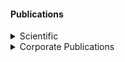 #### Publications

<details>
<summary> Scientific </summary>

2019

<p>Legally required fiscal records from Brazilian states and municipalities: published files from 1998 to 2014
<a href="https://dataverse.harvard.edu/dataset.xhtml?persistentId=doi:10.7910/DVN/DPWL7H">Harvard Dataverse</a></p>

2016
<p>Is the public sector of your country a diffusion borrower? Empirical evidence from Brazil<a href="https://journals.plos.org/plosone/article?id=10.1371/journal.pone.0185257"> PlosOne</a></p>

2014
<p> 1. Analytic hierarchy process to tune cost functions in optimal control problems <a href="http://www.bdita.bibl.ita.br/tesesdigitais/lista_resumo.php?num_tese=67327">ITA</a></p>

<p> 2. System Dynamics, Optimal Control and Analytic Hierarchy Process applied to the Chemotherapy of Leukemia <a href="https://proceedings.systemdynamics.org/2014/proceed/papers/P1249.pdf">SDC</a></p>

2013

<p> A free space measurement approach for dielectric material characterization <a href="https://ieeexplore.ieee.org/document/6646474">IEEE</a></p>

</details>

<details>
<summary> Corporate Publications </summary>
<br>

<p> 1. Shareholdings of the Republic 2018 <a href="https://www.tesourotransparente.gov.br/publicacoes/boletim-das-participacoes-societarias-da-uniao/2018/114">STN</a></p>

<p> 2. Shareholdings of the Republic 2017  <a href="http://www.tesouro.fazenda.gov.br/documents/10180/0/Boletim+das+Participa%C3%A7%C3%B5es+Societ%C3%A1rias+da+Uni%C3%A3o_2017/411ef9fa-e48a-4f40-b193-7ed235a58370">STN</a></p>

<p> 3. Shareholdings of the Republic 2016 <a href="http://www.tesouro.fazenda.gov.br/documents/10180/318974/Boletim+estatais+vers%C3%A3o+final/3c1990ff-7db0-490b-aa27-c4c166b4fd28">STN</a></p>
